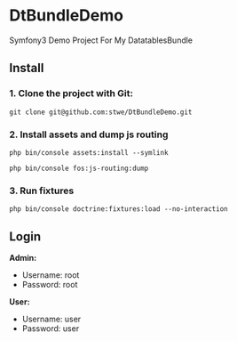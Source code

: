 DtBundleDemo
============

Symfony3 Demo Project For My DatatablesBundle

## Install

### 1. Clone the project with Git:

```
git clone git@github.com:stwe/DtBundleDemo.git
```

### 2. Install assets and dump js routing

```
php bin/console assets:install --symlink
```

```
php bin/console fos:js-routing:dump
```

### 3. Run fixtures

```
php bin/console doctrine:fixtures:load --no-interaction
```

## Login

**Admin:**

- Username: root
- Password: root

**User:**

- Username: user
- Password: user
